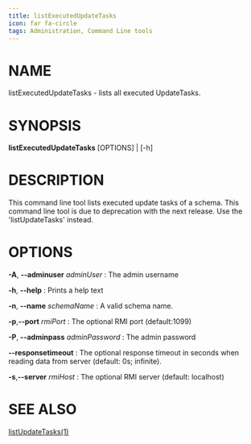 ```yaml
---
title: listExecutedUpdateTasks
icon: far fa-circle
tags: Administration, Command Line tools
---
```


# NAME

listExecutedUpdateTasks - lists all executed UpdateTasks.

# SYNOPSIS

**listExecutedUpdateTasks** [OPTIONS] | [-h]

# DESCRIPTION

This command line tool lists executed update tasks of a schema. This command line tool is due to deprecation with the next release. Use the
'listUpdateTasks' instead.

# OPTIONS

**-A**, **--adminuser** *adminUser*
: The admin username
 
**-h**, **--help**
: Prints a help text

**-n**, **--name** *schemaName*
: A valid schema name.

**-p**,**--port** *rmiPort*
: The optional RMI port (default:1099)

**-P**, **--adminpass** *adminPassword* 
: The admin password

**--responsetimeout**
: The optional response timeout in seconds when reading data from server (default: 0s; infinite).

**-s**,**--server** *rmiHost*
: The optional RMI server (default: localhost)


# SEE ALSO

[listUpdateTasks(1)](listUpdateTasks)